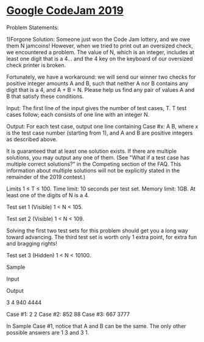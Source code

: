 # [Google CodeJam 2019](https://codingcompetitions.withgoogle.com/codejam/round/0000000000051705)

Problem Statements:

1)Forgone Solution:
    Someone just won the Code Jam lottery, and we owe them N jamcoins! However, when we tried to print out an oversized check, we     encountered a problem. The value of N, which is an integer, includes at least one digit that is a 4... and the 4 key on the keyboard of our oversized check printer is broken.

   Fortunately, we have a workaround: we will send our winner two checks for positive integer amounts A and B, such that neither A nor B contains any digit that is a 4, and A + B = N. Please help us find any pair of values A and B that satisfy these conditions.

Input:
The first line of the input gives the number of test cases, T. T test cases follow; each consists of one line with an integer N.

Output:
For each test case, output one line containing Case #x: A B, where x is the test case number (starting from 1), and A and B are positive integers as described above.

It is guaranteed that at least one solution exists. If there are multiple solutions, you may output any one of them. (See "What if a test case has multiple correct solutions?" in the Competing section of the FAQ. This information about multiple solutions will not be explicitly stated in the remainder of the 2019 contest.)

Limits
1 ≤ T ≤ 100.
Time limit: 10 seconds per test set.
Memory limit: 1GB.
At least one of the digits of N is a 4.

Test set 1 (Visible)
1 < N < 105.

Test set 2 (Visible)
1 < N < 109.

Solving the first two test sets for this problem should get you a long way toward advancing. The third test set is worth only 1 extra point, for extra fun and bragging rights!

Test set 3 (Hidden)
1 < N < 10100.

Sample

Input 
 	
Output 
 
3
4
940
4444

  
Case #1: 2 2
Case #2: 852 88
Case #3: 667 3777

  
In Sample Case #1, notice that A and B can be the same. The only other possible answers are 1 3 and 3 1.
